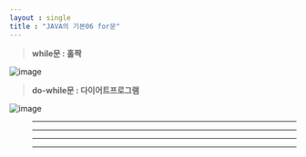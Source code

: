 ```yaml
---
layout : single
title : "JAVA의 기본06 for문"
---
```

>**while문 : 홀짝**

![image](https://user-images.githubusercontent.com/105334682/177894020-453a236f-be51-46aa-9306-987c4f2311cb.png)
>**do-while문 : 다이어트프로그램**

![image](https://user-images.githubusercontent.com/105334682/177894107-94383f93-a8ca-4382-bd32-2626fab1277a.png)
>****


>****


>****


>****
